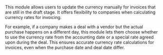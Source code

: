 This module allows users to update the currency manually for invoices
that are still in the draft stage. It offers flexibility to companies
when calculating currency rates for invoicing.

For example, if a company makes a deal with a vendor but the actual
purchase happens on a different day, this module lets them choose
whether to use the currency rate from the accounting date or a special
rate agreed upon during the deal. This ensures accurate currency rate
calculations for invoices, even when the purchase date and deal date
differ.
